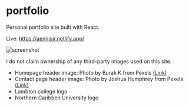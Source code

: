 # portfolio
Personal portfolio site built with React.

Live: https://aennisjr.netlify.app/

![screenshot](https://i.imgur.com/Fi2ojPg.png)

I do not claim ownership of any third-party images used on this site.
- Homepage header image: Photo by Burak K from Pexels [(Link)](https://www.pexels.com/photo/grayscale-photo-of-road-1250664/)
- Contact page header image: Photo by Joshua Humphrey from Pexels [(Link)](https://www.pexels.com/photo/brown-multi-arc-green-floored-tunnel-698590/)
- Lambton college logo
- Northern Caribben University logo
